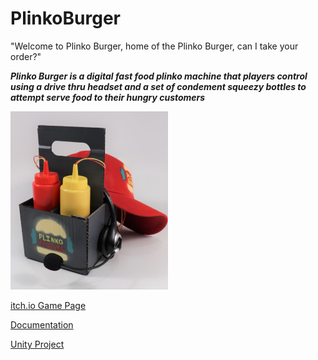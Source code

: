 # PlinkoBurger
"Welcome to Plinko Burger, home of the Plinko Burger, can I take your order?"

***Plinko Burger is a digital fast food plinko machine that players control using a drive thru headset and a set of condement squeezy bottles to *attempt* serve food to their hungry customers***

<img src="https://github.com/zSpaceSheikh/PlinkoBurger/blob/main/Media/PB-Caddy.JPG" width="50%">

[itch.io Game Page](https://z-sheikh.itch.io/plinko-burger)

[Documentation](https://github.com/zSpaceSheikh/PlinkoBurger/tree/main/PlinkoBurgerGame#readme)

[Unity Project](https://github.com/zSpaceSheikh/PlinkoBurger/tree/main/PlinkoBurgerGame)
